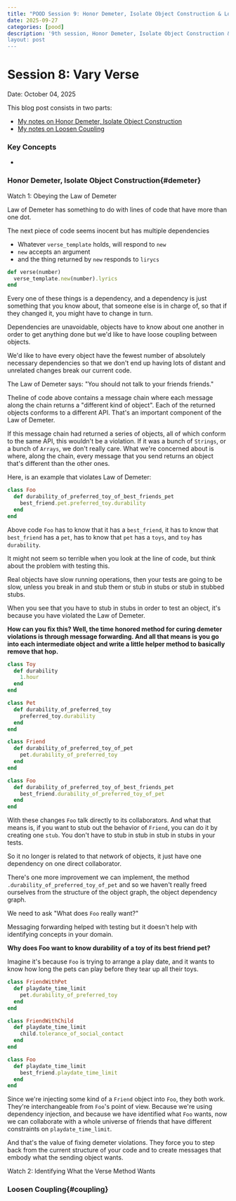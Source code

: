 ```yaml
---
title: "POOD Session 9: Honor Demeter, Isolate Object Construction & Loosen Coupling"
date: 2025-09-27
categories: [pood]
description: '9th session, Honor Demeter, Isolate Object Construction & Loosen Coupling"
layout: post
---
```


# Session 8: Vary Verse

Date: October 04, 2025

This blog post consists in two parts:

- [My notes on Honor Demeter, Isolate Object Construction](#demeter)
- [My notes on Loosen Coupling](#coupling)

### Key Concepts

- 

### Honor Demeter, Isolate Object Construction{#demeter}

Watch 1: Obeying the Law of Demeter

Law of Demeter has something to do with lines of code that have more than one dot.

The next piece of code seems inocent but has multiple dependencies

- Whatever `verse_template` holds, will respond to `new`
- `new` accepts an argument
- and the thing returned by `new` responds to `lirycs`

```ruby
def verse(number)
  verse_template.new(number).lyrics
end
```

Every one of these things is a dependency, and a dependency is just something that you know about, that someone else is in charge of, so that if they changed it, you might have to change in turn.

Dependencies are unavoidable, objects have to know about one another in order to get anything done but we'd like to have loose coupling between objects. 

We'd like to have every object have the fewest number of absolutely necessary dependencies so that we don't end up having lots of distant and unrelated changes break our current code.

The Law of Demeter says: "You should not talk to your friends friends."

Theline of code above contains a message chain where each message along the chain returns a "different kind of object". Each of the returned objects conforms to a different API. That's an important component of the Law of Demeter. 

If this message chain had returned a series of objects, all of which conform to the same API, this wouldn't be a violation. If it was a bunch of `Strings`, or a bunch of `Arrays`, we don't really care. What we're concerned about is where, along the chain, every message that you send returns an object that's different than the other ones.

Here, is an example that violates Law of Demeter:

```ruby
class Foo
  def durability_of_preferred_toy_of_best_friends_pet
    best_friend.pet.preferred_toy.durability
  end
end
```

Above code `Foo` has to know that it has a `best_friend`, it has to know that `best_friend` has a `pet`, has to know that `pet` has a `toys`, and `toy` has `durability`.

It might not seem so terrible when you look at the line of code, but think about the problem with testing this.

Real objects have slow running operations, then your tests are going to be slow, unless you break in and stub them or stub in stubs or stub in stubbed stubs.

When you see that you have to stub in stubs in order to test an object, it's because you have violated the Law of Demeter.

<b>How can you fix this? Well, the time honored method for curing demeter violations is through message forwarding. And all that means is you go into each intermediate object and write a little helper method to basically remove that hop.</b>

```ruby
class Toy
  def durability
    1.hour
  end
end

class Pet
  def durability_of_preferred_toy
    preferred_toy.durability
  end
end

class Friend
  def durability_of_preferred_toy_of_pet
    pet.durability_of_preferred_toy
  end
end

class Foo
  def durability_of_preferred_toy_of_best_friends_pet
    best_friend.durability_of_preferred_toy_of_pet
  end
end
```

With these changes `Foo` talk directly to its collaborators. And what that means is, if you want to stub out the behavior of `Friend`, you can do it by creating one `stub`. You don't have to stub in stub in stub in stubs in your tests.

So it no longer is related to that network of objects, it just have one dependency on one direct collaborator.

There's one more improvement we can implement, the method `.durability_of_preferred_toy_of_pet` and so we haven't really freed ourselves from the structure of the object graph, the object dependency graph.

We need to ask "What does `Foo` really want?"

Messaging forwarding helped with testing but it doesn't help with identifying concepts in your domain.

<b>Why does Foo want to know durability of a toy of its best friend pet?</b>

Imagine it's because `Foo` is trying to arrange a play date, and it wants to know how long the pets can play before they tear up all their toys.

```ruby
class FriendWithPet
  def playdate_time_limit
    pet.durability_of_preferred_toy
  end
end

class FriendWithChild
  def playdate_time_limit
    child.tolerance_of_social_contact
  end
end

class Foo
  def playdate_time_limit
    best_friend.playdate_time_limit
  end
end
```

Since we're injecting some kind of a `Friend` object into `Foo`, they both work. They're interchangeable from `Foo`'s point of view. Because we're using dependency injection, and because we have identified what `Foo` wants, now we can collaborate with a whole universe of friends that have different constraints on `playdate_time_limit`. 

And that's the value of fixing demeter violations. They force you to step back from the current structure of your code and to create messages that embody what the sending object wants.

Watch 2: Identifying What the Verse Method Wants



### Loosen Coupling{#coupling}


